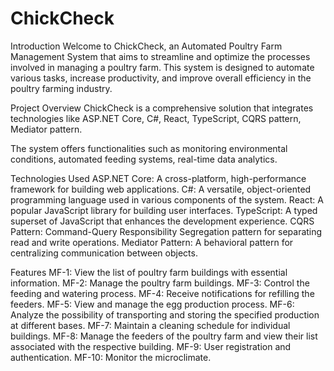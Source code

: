 # ChickCheck
Introduction
Welcome to ChickCheck, an Automated Poultry Farm Management System that aims to streamline and optimize the processes involved in managing a poultry farm. This system is designed to automate various tasks, increase productivity, and improve overall efficiency in the poultry farming industry.

Project Overview
ChickCheck is a comprehensive solution that integrates technologies like ASP.NET Core, C#, React, TypeScript, CQRS pattern, Mediator pattern.

The system offers functionalities such as monitoring environmental conditions, automated feeding systems, real-time data analytics.

Technologies Used
ASP.NET Core: A cross-platform, high-performance framework for building web applications.
C#: A versatile, object-oriented programming language used in various components of the system.
React: A popular JavaScript library for building user interfaces.
TypeScript: A typed superset of JavaScript that enhances the development experience.
CQRS Pattern: Command-Query Responsibility Segregation pattern for separating read and write operations.
Mediator Pattern: A behavioral pattern for centralizing communication between objects.

Features
MF-1: View the list of poultry farm buildings with essential information.
MF-2: Manage the poultry farm buildings.
MF-3: Control the feeding and watering process.
MF-4: Receive notifications for refilling the feeders.
MF-5: View and manage the egg production process.
MF-6: Analyze the possibility of transporting and storing the specified production at different bases.
MF-7: Maintain a cleaning schedule for individual buildings.
MF-8: Manage the feeders of the poultry farm and view their list associated with the respective building.
MF-9: User registration and authentication.
MF-10: Monitor the microclimate.
